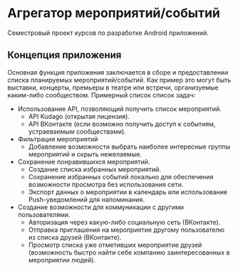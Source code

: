 # Агрегатор мероприятий/событий
  Семестровый проект курсов по разработке Android приложений.
## Концепция приложения
  Основная функция приложения заключается в сборе и предоставлении списка планируемых мероприятий/событий. Как пример это могут быть выставки, концерты, премьеры в театре или встречи, организуемые каким-либо сообществом.
  Примерный список список задач:
  - Использование API, позволяющий получить список мероприятий.
    - API Kudago (открытая лицензия).
    - API ВКонтакте (если возможно получить доступ к событиям, устраеваемым сообществами).
  - Фильтрация мероприятий
    - Добавление возможности выбрать наиболее интересные группы мероприятий и скрыть нежелаемые.
  - Сохранение понравившихся мероприятий. 
    - Создание списка избранных мероприятий.
    - Сохранение избранных событий локально для обеспечения возможности просмотра без использования сети.
    - Экспорт данных о мероприятии в календарь или использование Push-уведомлений для напоминания.
  - Создание возможности для коммуникации с другими пользователями.
    - Авторизация через какую-либо социальную сеть (ВКонтакте).
    - Отправка приглашения на мероприятие другому пользователю из списка друзей (ВКонтакте).
    - Просмотр списка уже отметивших мероприятие друзей (возможность быстро найти себе компанию заинтересованных в мероприятии людей).
    
